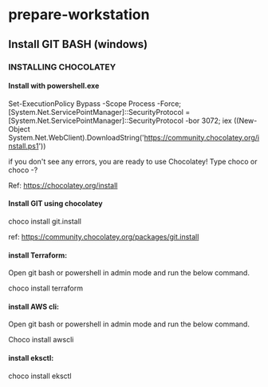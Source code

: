 # prepare-workstation

## Install GIT BASH (windows)

### INSTALLING CHOCOLATEY

#### Install with powershell.exe

Set-ExecutionPolicy Bypass -Scope Process -Force; [System.Net.ServicePointManager]::SecurityProtocol = [System.Net.ServicePointManager]::SecurityProtocol -bor 3072; iex ((New-Object System.Net.WebClient).DownloadString('https://community.chocolatey.org/install.ps1'))


if you don't see any errors, you are ready to use Chocolatey! Type choco or choco -?

Ref: https://chocolatey.org/install

#### Install GIT using chocolatey

choco install git.install

ref: https://community.chocolatey.org/packages/git.install

#### install Terraform:

Open git bash or powershell in admin mode and run the below command.

choco install terraform

#### install AWS cli:

Open git bash or powershell in admin mode and run the below command.

Choco install awscli

#### install eksctl:

choco install eksctl





